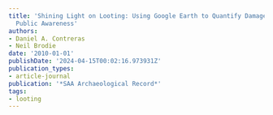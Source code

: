 ```yaml
---
title: 'Shining Light on Looting: Using Google Earth to Quantify Damage and Raise
  Public Awareness'
authors:
- Daniel A. Contreras
- Neil Brodie
date: '2010-01-01'
publishDate: '2024-04-15T00:02:16.973931Z'
publication_types:
- article-journal
publication: '*SAA Archaeological Record*'
tags:
- looting
---
```

